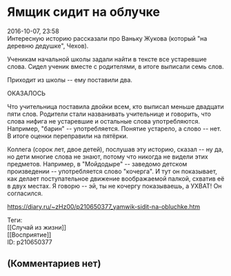 Ямщик сидит на облучке
======================

  
2016-10-07, 23:58  
 Интересную историю рассказали про Ваньку Жукова (который "на деревню дедушке", Чехов).   
   
 Ученикам начальной школы задали найти в тексте все устаревшие слова. Сидел ученик вместе с родителями, в итоге выписали семь слов.   
   
 Приходит из школы -- ему поставили два.   
   
 ОКАЗАЛОСЬ   
   
 Что учительница поставила двойки всем, кто выписал меньше двадцати пяти слов. Родители стали названивать учительнице и говорить, что слова нифига не устаревшие и остальные слова употребляются. Например, "барин" -- употребляется. Понятие устарело, а слово -- нет. В итоге оценки переправили на пятёрки.   
   
 Коллега (сорок лет, двое детей), послушав эту историю, сказал -- ну да, но дети многие слова не знают, потому что никогда не видели этих предметов. Например, в "Мойдодыре" -- заведомо детском произведении -- употребляется слово "кочерга". И тут он показывает, как делает поступательное движение воображаемой палкой, схватив её в двух местах. Я говорю -- эй, ты не кочергу показываешь, а УХВАТ! Он согласился.   
  
<https://diary.ru/~zHz00/p210650377_yamwik-sidit-na-obluchke.htm>  
  
Теги:  
[[Случай из жизни]]  
[[Восприятие]]  
ID: p210650377  


(Комментариев нет)
------------------